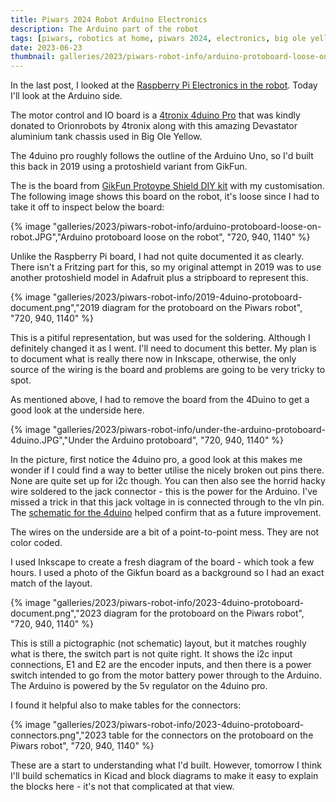 ```yaml
---
title: Piwars 2024 Robot Arduino Electronics
description: The Arduino part of the robot
tags: [piwars, robotics at home, piwars 2024, electronics, big ole yellow, robot building]
date: 2023-06-23
thumbnail: galleries/2023/piwars-robot-info/arduino-protoboard-loose-on-robot.JPG
---
```

In the last post, I looked at the [Raspberry Pi Electronics in the robot](/2023/06/22/piwars-metal-chassis-robot-electronics). Today I'll look at the Arduino side.

The motor control and IO board is a [4tronix 4duino Pro](https://4tronix.co.uk/blog/?p=1705) that was kindly donated to Orionrobots by 4tronix along with this amazing Devastator aluminium tank chassis used in Big Ole Yellow.

The 4duino pro roughly follows the outline of the Arduino Uno, so I'd built this back in 2019 using a protoshield variant from GikFun. 

The is the board from [GikFun Protoype Shield DIY kit](https://www.amazon.co.uk/dp/B00Q9YB7PI/ref=pe_3187911_185740111_TE_item) with my customisation. The following image shows this board on the robot, it's loose since I had to take it off to inspect below the board:

{% image "galleries/2023/piwars-robot-info/arduino-protoboard-loose-on-robot.JPG","Arduino protoboard loose on the robot", "720, 940, 1140" %}

Unlike the Raspberry Pi board, I had not quite documented it as clearly. There isn't a Fritzing part for this, so my original attempt in 2019 was to use another protoshield model in Adafruit plus a stripboard to represent this.

{% image "galleries/2023/piwars-robot-info/2019-4duino-protoboard-document.png","2019 diagram for the protoboard on the Piwars robot", "720, 940, 1140" %}

This is a pitiful representation, but was used for the soldering. Although I definitely changed it as I went. I'll need to document this better. My plan is to document what is really there now in Inkscape, otherwise, the only source of the wiring is the board and problems are going to be very tricky to spot.

As mentioned above, I had to remove the board from the 4Duino to get a good look at the underside here.

{% image "galleries/2023/piwars-robot-info/under-the-arduino-protoboard-4duino.JPG","Under the Arduino protoboard", "720, 940, 1140" %}

In the picture, first notice the 4duino pro, a good look at this makes me wonder if I could find a way to better utilise the nicely broken out pins there. None are quite set up for i2c though. You can then also see the horrid hacky wire soldered to the jack connector - this is the power for the Arduino. I've missed a trick in that this jack voltage in is connected through to the vIn pin. The [schematic for the 4duino](https://4tronix.co.uk/4duino/4duino_10.pdf) helped confirm that as a future improvement.

The wires on the underside are a bit of a point-to-point mess. They are not color coded.

I used Inkscape to create a fresh diagram of the board - which took a few hours. I used a photo of the Gikfun board as a background so I had an exact match of the layout.

{% image "galleries/2023/piwars-robot-info/2023-4duino-protoboard-document.png","2023 diagram for the protoboard on the Piwars robot", "720, 940, 1140" %}

This is still a pictographic (not schematic) layout, but it matches roughly what is there, the switch part is not quite right. It shows the i2c input connections, E1 and E2 are the encoder inputs, and then there is a power switch intended to go from the motor battery power through to the Arduino. The Arduino is powered by the 5v regulator on the 4duino pro.

I found it helpful also to make tables for the connectors:

{% image "galleries/2023/piwars-robot-info/2023-4duino-protoboard-connectors.png","2023 table for the connectors on the protoboard on the Piwars robot", "720, 940, 1140" %}

These are a start to understanding what I'd built. However, tomorrow I think I'll build schematics in Kicad and block diagrams to make it easy to explain the blocks here - it's not that complicated at that view.
